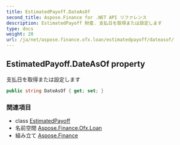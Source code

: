 ```yaml
---
title: EstimatedPayoff.DateAsOf
second_title: Aspose.Finance for .NET API リファレンス
description: EstimatedPayoff 財産. 支払日を取得または設定します
type: docs
weight: 20
url: /ja/net/aspose.finance.ofx.loan/estimatedpayoff/dateasof/
---
```

## EstimatedPayoff.DateAsOf property

支払日を取得または設定します

```csharp
public string DateAsOf { get; set; }
```

### 関連項目

* class [EstimatedPayoff](../)
* 名前空間 [Aspose.Finance.Ofx.Loan](../../estimatedpayoff/)
* 組み立て [Aspose.Finance](../../../)


